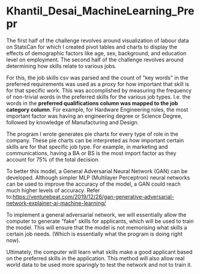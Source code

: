 # Khantil_Desai_MachineLearning_Prepr

The first half of the challenge revolves around visualization of labour data on StatsCan for which I created pivot tables and charts to display the effects of demographic factors like age, sex, background, and education level on employment.
The second half of the challenge revolves around determining how skills relate to various jobs.

For this, the job skills csv was parsed and the count of "key words" in the preferred requirements was used as a proxy for how important that skill is for that specific work. This was accomplished by measuring the frequency of non-trivial words in the preferred skills for the various job types. I.e. the words in the **preferred qualifications column was mapped to the job category column**. For example, for Hardware Engineering roles, the most important factor was having an engineering degree or Science Degree, followed by knowledge of Manufacturing and Design.

The program I wrote generates pie charts for every type of role in the company. These pie charts can be interpreted as how important certain skills are for that specific job type. For example, in marketing and communications, having a BA or BS is the most import factor as they account for 75% of the total decision.

To better this model, a General Adversarial Neural Network (GAN) can be developed. Although simpler MLP (Multilayer Perceptron) neural networks can be used to improve the accuracy of the model, a GAN could reach much higher levels of accuracy. 
Refer to:https://venturebeat.com/2019/12/26/gan-generative-adversarial-network-explainer-ai-machine-learning/

To implement a general adversarial network, we will essentially allow the computer to generate "fake" skills for applicants, which will be used to train the model. This will ensure that the model is not memorising what skills a certain job needs. (Which is essentially what the program is doing right now).

Ultimately, the computer will learn what skills make a good applicant based on the preferred skills in the application. This method will also allow real world data to be used more sparingly to test the network and not to train it.
